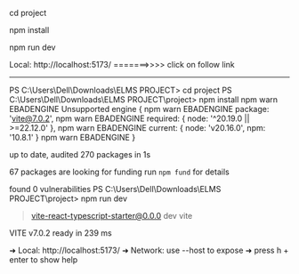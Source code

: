 cd project 

npm install

npm run dev

 Local:   http://localhost:5173/     =======>>>> click on follow link


*********************************************************************************************************************************************

PS C:\Users\Dell\Downloads\ELMS PROJECT> cd project 
PS C:\Users\Dell\Downloads\ELMS PROJECT\project> npm install
npm warn EBADENGINE Unsupported engine {
npm warn EBADENGINE   package: 'vite@7.0.2',
npm warn EBADENGINE   required: { node: '^20.19.0 || >=22.12.0' },
npm warn EBADENGINE   current: { node: 'v20.16.0', npm: '10.8.1' }
npm warn EBADENGINE }

up to date, audited 270 packages in 1s

67 packages are looking for funding
  run `npm fund` for details

found 0 vulnerabilities
PS C:\Users\Dell\Downloads\ELMS PROJECT\project> npm run dev

> vite-react-typescript-starter@0.0.0 dev
> vite


  VITE v7.0.2  ready in 239 ms

  ➜  Local:   http://localhost:5173/
  ➜  Network: use --host to expose
  ➜  press h + enter to show help





